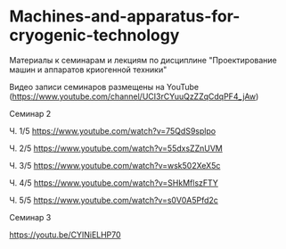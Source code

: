# Machines-and-apparatus-for-cryogenic-technology
Материалы к семинарам и лекциям по дисциплине "Проектирование машин и аппаратов криогенной техники"


Видео записи семинаров размещены на YouTube (https://www.youtube.com/channel/UCI3rCYuuQzZZqCdqPF4_jAw)

Семинар 2

  Ч. 1/5 https://www.youtube.com/watch?v=75QdS9splpo

  Ч. 2/5 https://www.youtube.com/watch?v=55dxsZZnUVM

  Ч. 3/5 https://www.youtube.com/watch?v=wsk502XeX5c

  Ч. 4/5 https://www.youtube.com/watch?v=SHkMflszFTY

  Ч. 5/5 https://www.youtube.com/watch?v=s0V0A5Pfd2c

Семинар 3

  https://youtu.be/CYINiELHP70
